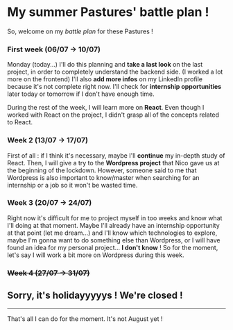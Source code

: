 # My summer Pastures' battle plan !

So, welcome on my _battle plan_ for these Pastures !

### First week (06/07 -> 10/07)

Monday (today...) I'll do this planning and **take a last look** on the last project, in order to completely understand the backend side. (I worked a lot more on the frontend)
I'll also **add more infos** on my LinkedIn profile because it's not complete right now.
I'll check for **internship opportunities** later today or tomorrow if I don't have enough time.

During the rest of the week, I will learn more on **React**. Even though I worked with React on the project, I didn't grasp all of the concepts related to React.

### Week 2 (13/07 -> 17/07)

First of all : if I think it's necessary, maybe I'll **continue** my in-depth study of React.
Then, I will give a try to the **Wordpress project** that Nico gave us at the beginning of the lockdown.
However, someone said to me that Wordpress is also important to know/master when searching for an internship or a job so it won't be wasted time.

### Week 3 (20/07 -> 24/07)

Right now it's difficult for me to project myself in too weeks and know what I'll doing at that moment.
Maybe I'll already have an internship opportunity at that point (let me dream...) and I'll know which technologies to explore, maybe I'm gonna want to do something else than Wordpress, or I will have found an idea for my personal project... **I don't know** ! So for the moment, let's say I will work a bit more on Wordpress during this week.

### ~~Week 4 (27/07 -> 31/07)~~

## Sorry, it's holidayyyyys ! We're closed !

---

That's all I can do for the moment. It's not August yet !
